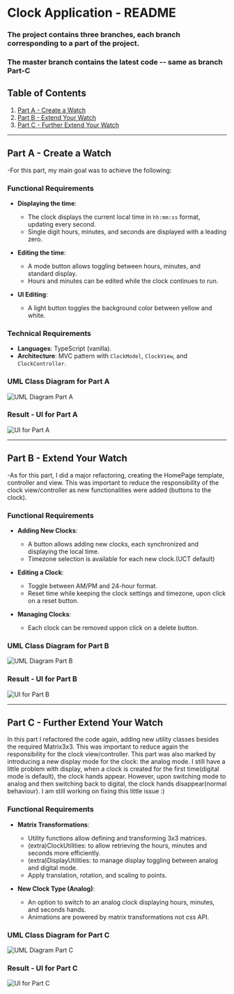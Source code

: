 # Clock Application - README
### The project contains three branches, each branch corresponding to a part of the project.
### The master branch contains the latest code -- same as branch Part-C 
## Table of Contents 
1. [Part A - Create a Watch](#part-a---create-a-watch)
2. [Part B - Extend Your Watch](#part-b---extend-your-watch)
3. [Part C - Further Extend Your Watch](#part-c---further-extend-your-watch)

---

## Part A - Create a Watch
-For this part, my main goal was to achieve the following: 
### Functional Requirements
- **Displaying the time**: 
  - The clock displays the current local time in `hh:mm:ss` format, updating every second.
  - Single digit hours, minutes, and seconds are displayed with a leading zero.
  
- **Editing the time**: 
  - A mode button allows toggling between hours, minutes, and standard display.
  - Hours and minutes can be edited while the clock continues to run.

- **UI Editing**: 
  - A light button toggles the background color between yellow and white.

### Technical Requirements
- **Languages**: TypeScript (vanilla).
- **Architecture**: MVC pattern with `ClockModel`, `ClockView`, and `ClockController`.

### UML Class Diagram for Part A
![UML Diagram Part A](documentation-uml/images/partA-uml.png)

### Result - UI for Part A
![UI for Part A](documentation-uml/images/partA-Result.png)

---

## Part B - Extend Your Watch
-As for this part, I did a major refactoring, creating the HomePage template, controller and view. 
This was important to reduce the responsibility of the clock view/controller as new functionalities were added (buttons to the clock). 
### Functional Requirements
- **Adding New Clocks**: 
  - A button allows adding new clocks, each synchronized and displaying the local time.
  - Timezone selection is available for each new clock.(UCT default)
  
- **Editing a Clock**:
  - Toggle between AM/PM and 24-hour format.
  - Reset time while keeping the clock settings and timezone, upon click on a reset button.
  
- **Managing Clocks**: 
  - Each clock can be removed uppon click on a delete button. 

### UML Class Diagram for Part B
![UML Diagram Part B](documentation-uml/images/partB-uml.png)

### Result - UI for Part B
![UI for Part B](documentation-uml/images/partB-Result.png)

---

## Part C - Further Extend Your Watch
In this part I refactored the code again, adding new utility classes besides the required Matrix3x3. This was important to reduce again the responsibility for the clock view/controller. This part was also marked by introducing a new display mode for the clock: the analog mode.
I still have a little problem with display, when a clock is created for the first time(digital mode is default), the clock hands appear. However, upon switching mode to analog and then switching back to digital, the clock hands disappear(normal behaviour). I am still working on fixing this little issue :)
  
### Functional Requirements
- **Matrix Transformations**: 
  - Utility functions allow defining and transforming 3x3 matrices.
  - (extra)ClockUtilities: to allow retrieving the hours, minutes and seconds more efficiently. 
  - (extra)DisplayUtilities: to manage display toggling between analog and digital mode.
  - Apply translation, rotation, and scaling to points.

- **New Clock Type (Analog)**: 
  - An option to switch to an analog clock displaying hours, minutes, and seconds hands.
  - Animations are powered by matrix transformations not css API. 

### UML Class Diagram for Part C
![UML Diagram Part C](documentation-uml/images/partC-uml.png)

### Result - UI for Part C
![UI for Part C](documentation-uml/images/partC-Result.png)
